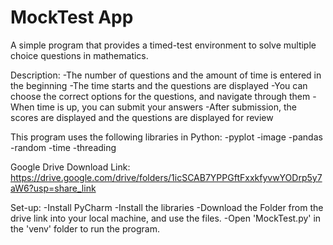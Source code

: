 # MockTest App
A simple program that provides a timed-test environment to solve multiple choice questions in mathematics.

Description:
-The number of questions and the amount of time is entered in the beginning
-The time starts and the questions are displayed
-You can choose the correct options for the questions, and navigate through them
-When time is up, you can submit your answers
-After submission, the scores are displayed and the questions are displayed for review

This program uses the following libraries in Python:
-pyplot
-image
-pandas
-random
-time
-threading

Google Drive Download Link:
https://drive.google.com/drive/folders/1icSCAB7YPPGftFxxkfyvwYODrp5y7aW6?usp=share_link

Set-up:
-Install PyCharm
-Install the libraries
-Download the Folder from the drive link into your local machine, and use the files.
-Open 'MockTest.py' in the 'venv' folder to run the program.
